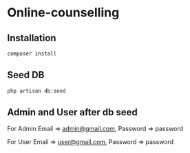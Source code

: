 # Online-counselling

## Installation
```bash
composer install
```

## Seed DB
```bash
php artisan db:seed
```
## Admin and User after db seed
For Admin
Email => admin@gmail.com,
Password => password

For User
Email => user@gmail.com,
Password => password

